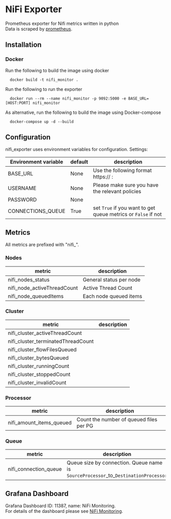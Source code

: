 # NiFi Exporter

Prometheus exporter for Nifi metrics written in python  
Data is scraped by [prometheus](https://prometheus.io).

## Installation

### Docker
Run the following to build the image using docker

      docker build -t nifi_monitor .

Run the following to run the exporter
      
      docker run --rm --name nifi_monitor -p 9092:5000 -e BASE_URL=[HOST:PORT] nifi_monitor
      
As alternative, run the following to build the image using Docker-compose

      docker-compose up -d --build

 
## Configuration

nifi_exporter uses environment variables for configuration.
Settings:

Environment variable|default|description
--------------------|-------|------------
BASE_URL|None| Use the following format https:// <Nifi Domain> : <Cluster port>
USERNAME|None|Please make sure you have the relevant policies 
PASSWORD|None|
CONNECTIONS_QUEUE|True| set `True` if you want to get queue metrics or `False` if not
  
  
## Metrics

All metrics are prefixed with "nifi_".


### Nodes
metric | description
-------| ------------
nifi_nodes_status| General status per node
nifi_node_activeThreadCount| Active Thread Count
nifi_node_queuedItems|Each node queued items

### Cluster
metric | description
-------| ------------
nifi_cluster_activeThreadCount |
nifi_cluster_terminatedThreadCount |
nifi_cluster_flowFilesQueued |
nifi_cluster_bytesQueued |
nifi_cluster_runningCount|
nifi_cluster_stoppedCount|
nifi_cluster_invalidCount|

### Processor
metric | description
-------| ------------
nifi_amount_items_queued | Count the number of queued files per PG

### Queue
metric | description
-------| ------------
nifi_connection_queue | Queue size by connection. Queue name is `SourceProcessor`\_to_`DestinationProcessor`


Grafana Dashboard
-------
Grafana Dashboard ID: 11387, name: NiFi Monitoring.  
For details of the dashboard please see [NiFi Monitoring](https://grafana.com/grafana/dashboards/11387).









